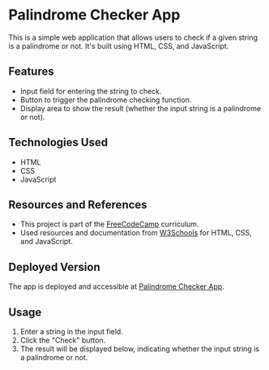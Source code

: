 # Palindrome Checker App

This is a simple web application that allows users to check if a given string is a palindrome or not. It's built using HTML, CSS, and JavaScript.

## Features

- Input field for entering the string to check.
- Button to trigger the palindrome checking function.
- Display area to show the result (whether the input string is a palindrome or not).

## Technologies Used

- HTML
- CSS
- JavaScript

## Resources and References

- This project is part of the [FreeCodeCamp](https://www.freecodecamp.org/) curriculum.
- Used resources and documentation from [W3Schools](https://www.w3schools.com/) for HTML, CSS, and JavaScript.

## Deployed Version

The app is deployed and accessible at [Palindrome Checker App]((https://palindromechecker-brynsgtn.netlify.app/)).

## Usage

1. Enter a string in the input field.
2. Click the "Check" button.
3. The result will be displayed below, indicating whether the input string is a palindrome or not.



